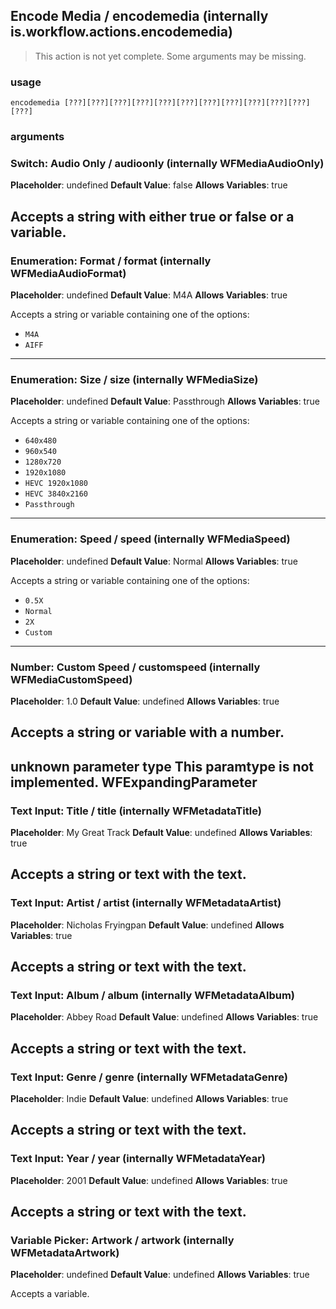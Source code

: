 
## Encode Media / encodemedia (internally is.workflow.actions.encodemedia)

> This action is not yet complete. Some arguments may be missing.

### usage
`encodemedia [???][???][???][???][???][???][???][???][???][???][???][???]`

### arguments
### Switch: Audio Only / audioonly (internally WFMediaAudioOnly)
**Placeholder**: undefined
**Default Value**: false
**Allows Variables**: true


Accepts a string with either true or false
or a variable.
---
### Enumeration: Format / format (internally WFMediaAudioFormat)
**Placeholder**: undefined
**Default Value**: M4A
**Allows Variables**: true


Accepts a string 
or variable
containing one of the options:

- `M4A`
- `AIFF`
---
### Enumeration: Size / size (internally WFMediaSize)
**Placeholder**: undefined
**Default Value**: Passthrough
**Allows Variables**: true


Accepts a string 
or variable
containing one of the options:

- `640x480`
- `960x540`
- `1280x720`
- `1920x1080`
- `HEVC 1920x1080`
- `HEVC 3840x2160`
- `Passthrough`
---
### Enumeration: Speed / speed (internally WFMediaSpeed)
**Placeholder**: undefined
**Default Value**: Normal
**Allows Variables**: true


Accepts a string 
or variable
containing one of the options:

- `0.5X`
- `Normal`
- `2X`
- `Custom`
---
### Number: Custom Speed / customspeed (internally WFMediaCustomSpeed)
**Placeholder**: 1.0
**Default Value**: undefined
**Allows Variables**: true


Accepts a string 
or variable
with a number.
---
unknown parameter type This paramtype is not implemented. WFExpandingParameter
---
### Text Input: Title / title (internally WFMetadataTitle)
**Placeholder**: My Great Track
**Default Value**: undefined
**Allows Variables**: true


Accepts a string 
or text
with the text.
---
### Text Input: Artist / artist (internally WFMetadataArtist)
**Placeholder**: Nicholas Fryingpan
**Default Value**: undefined
**Allows Variables**: true


Accepts a string 
or text
with the text.
---
### Text Input: Album / album (internally WFMetadataAlbum)
**Placeholder**: Abbey Road
**Default Value**: undefined
**Allows Variables**: true


Accepts a string 
or text
with the text.
---
### Text Input: Genre / genre (internally WFMetadataGenre)
**Placeholder**: Indie
**Default Value**: undefined
**Allows Variables**: true


Accepts a string 
or text
with the text.
---
### Text Input: Year / year (internally WFMetadataYear)
**Placeholder**: 2001
**Default Value**: undefined
**Allows Variables**: true


Accepts a string 
or text
with the text.
---
### Variable Picker: Artwork / artwork (internally WFMetadataArtwork)
**Placeholder**: undefined
**Default Value**: undefined
**Allows Variables**: true


Accepts a variable.
